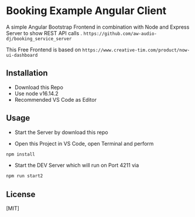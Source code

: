 # Booking Example Angular Client

A simple Angular Bootstrap Frontend in combination with Node and Express Server to show REST API calls . 
`https://github.com/aw-audio-dj/booking_service_server`

This Free Frontend is based on `https://www.creative-tim.com/product/now-ui-dashboard`

## Installation

* Download this Repo
* Use node v16.14.2
* Recommended VS Code as Editor



## Usage
* Start the Server by download this repo 

* Open this Project in VS Code, open Terminal and perform
```bash
npm install
```
* Start the DEV Server which will run on Port 4211 via
```bash
npm run start2
```

## License
[MIT]
